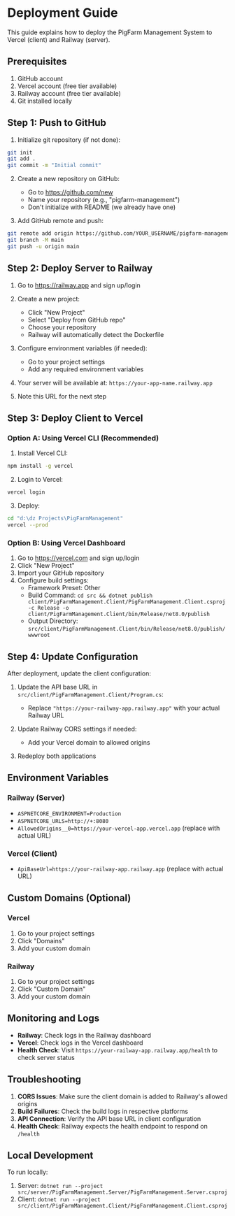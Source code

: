 # Deployment Guide

This guide explains how to deploy the PigFarm Management System to Vercel (client) and Railway (server).

## Prerequisites

1. GitHub account
2. Vercel account (free tier available)
3. Railway account (free tier available)
4. Git installed locally

## Step 1: Push to GitHub

1. Initialize git repository (if not done):

```bash
git init
git add .
git commit -m "Initial commit"
```

2. Create a new repository on GitHub:

   - Go to https://github.com/new
   - Name your repository (e.g., "pigfarm-management")
   - Don't initialize with README (we already have one)

3. Add GitHub remote and push:

```bash
git remote add origin https://github.com/YOUR_USERNAME/pigfarm-management.git
git branch -M main
git push -u origin main
```

## Step 2: Deploy Server to Railway

1. Go to https://railway.app and sign up/login
2. Create a new project:

   - Click "New Project"
   - Select "Deploy from GitHub repo"
   - Choose your repository
   - Railway will automatically detect the Dockerfile

3. Configure environment variables (if needed):

   - Go to your project settings
   - Add any required environment variables

4. Your server will be available at: `https://your-app-name.railway.app`
5. Note this URL for the next step

## Step 3: Deploy Client to Vercel

### Option A: Using Vercel CLI (Recommended)

1. Install Vercel CLI:

```bash
npm install -g vercel
```

2. Login to Vercel:

```bash
vercel login
```

3. Deploy:

```bash
cd "d:\dz Projects\PigFarmManagement"
vercel --prod
```

### Option B: Using Vercel Dashboard

1. Go to https://vercel.com and sign up/login
2. Click "New Project"
3. Import your GitHub repository
4. Configure build settings:
   - Framework Preset: Other
   - Build Command: `cd src && dotnet publish client/PigFarmManagement.Client/PigFarmManagement.Client.csproj -c Release -o client/PigFarmManagement.Client/bin/Release/net8.0/publish`
   - Output Directory: `src/client/PigFarmManagement.Client/bin/Release/net8.0/publish/wwwroot`

## Step 4: Update Configuration

After deployment, update the client configuration:

1. Update the API base URL in `src/client/PigFarmManagement.Client/Program.cs`:

   - Replace `"https://your-railway-app.railway.app"` with your actual Railway URL

2. Update Railway CORS settings if needed:

   - Add your Vercel domain to allowed origins

3. Redeploy both applications

## Environment Variables

### Railway (Server)

- `ASPNETCORE_ENVIRONMENT=Production`
- `ASPNETCORE_URLS=http://+:8080`
- `AllowedOrigins__0=https://your-vercel-app.vercel.app` (replace with actual URL)

### Vercel (Client)

- `ApiBaseUrl=https://your-railway-app.railway.app` (replace with actual URL)

## Custom Domains (Optional)

### Vercel

1. Go to your project settings
2. Click "Domains"
3. Add your custom domain

### Railway

1. Go to your project settings
2. Click "Custom Domain"
3. Add your custom domain

## Monitoring and Logs

- **Railway**: Check logs in the Railway dashboard
- **Vercel**: Check logs in the Vercel dashboard
- **Health Check**: Visit `https://your-railway-app.railway.app/health` to check server status

## Troubleshooting

1. **CORS Issues**: Make sure the client domain is added to Railway's allowed origins
2. **Build Failures**: Check the build logs in respective platforms
3. **API Connection**: Verify the API base URL in client configuration
4. **Health Check**: Railway expects the health endpoint to respond on `/health`

## Local Development

To run locally:

1. Server: `dotnet run --project src/server/PigFarmManagement.Server/PigFarmManagement.Server.csproj`
2. Client: `dotnet run --project src/client/PigFarmManagement.Client/PigFarmManagement.Client.csproj`
